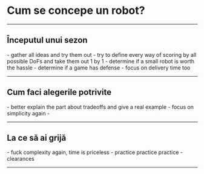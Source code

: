 # **Cum se concepe un robot?**

<hr>

<h2><b>Începutul unui sezon</b></h2>
- gather all ideas and try them out
- try to define every way of scoring by all possible DoFs and take them out 1 by 1
- determine if a small robot is worth the hassle
- determine if a game has defense
- focus on delivery time too
<hr>

<h2><b>Cum faci alegerile potrivite</b></h2>
- better explain the part about tradeoffs and give a real example
- focus on simplicity again
- 
<hr>

<h2><b>La ce să ai grijă</b></h2>
- fuck complexity again, time is priceless
- practice practice practice
- clearances
<hr>
